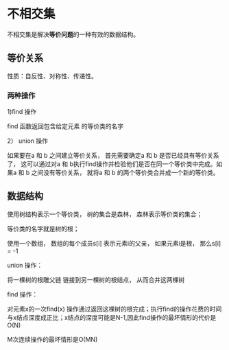 # 不相交集
不相交集是解决**等价问题**的一种有效的数据结构。
## 等价关系
性质：自反性、对称性、传递性。
### 两种操作
1)find 操作

find 函数返回包含给定元素 的等价类的名字

2） union 操作

如果要在a 和 b 之间建立等价关系， 首先需要确定a 和 b 是否已经具有等价关系了， 这可以通过对a 和 b执行find操作并检验他们是否在同一个等价类中完成。如果a 和 b 之间没有等价关系， 就将a 和 b 的两个等价类合并成一个新的等价类。
## 数据结构
使用树结构表示一个等价类， 树的集合是森林， 森林表示等价类的集合；

等价类的名字就是树的根；

使用一个数组， 数组的每个成员s[i] 表示元素i的父亲， 如果元素i是根， 那么s[i] = -1

union 操作：

将一棵树的根雕父链 链接到另一棵树的根结点， 从而合并这两棵树

find 操作：

对元素x的一次find(x) 操作通过返回这棵树的根完成；执行find的操作花费的时间与x结点深度成正比；x结点的深度可能是N-1,因此find操作的最坏情形的代价是O(N)

M次连续操作的最坏情形是O(MN)
